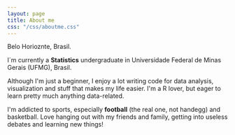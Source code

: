 ```yaml
---
layout: page
title: About me
css: "/css/aboutme.css"
---
```


<div id="aboutme-section">

<p class="about-text">
<span class="fa fa-map-marker-alt about-icon"></span>
Belo Horioznte, Brasil. 
</p>

<p class="about-text">
<span class="fa fa-graduation-cap about-icon"></span>
I´m currently a <strong>Statistics</strong> undergraduate in Universidade Federal de Minas Gerais (UFMG), Brasil. 
</p>

<p class="about-text">
<span class="fa fa-code about-icon"></span>
Although I'm just a beginner, I enjoy a lot writing code for data analysis, visualization and stuff that makes my life easier. I'm a R lover, but eager to learn pretty much anything data-related.
</p>

<p class="about-text">
<span class="fa fa-heart about-icon"></span>
I'm addicted to sports, especially <strong>football</strong> (the real one, not handegg) and basketball. Love hanging out with my friends and family, getting into useless debates and learning new things!
</p>

</div>
